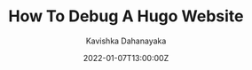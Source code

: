 ---
title: "How To Debug A Hugo Website"
date: 2022-01-07T13:00:00Z
draft: true
categories: ["Windows","General"]
tags: ["windows","how-to","powershell"]
author: "Kavishka Dahanayaka"
showToc: true
TocOpen: false
hidemeta: false
comments: true
description: "Desc Text."
disableHLJS: true # to disable highlightjs
disableShare: false
hideSummary: false
searchHidden: false
ShowReadingTime: true
ShowBreadCrumbs: true
ShowPostNavLinks: true
ShowWordCount: true
ShowCodeCopyButtons: true
ShowRssButtonInSectionTermList: true
UseHugoToc: true
cover:
    image: "" # image path/url
    alt: "<alt text>" # alt text
    caption: "<text>" # display caption under cover
    relative: false # when using page bundles set this to true
    hidden: true # only hide on current single page
editPost:
    URL: "https://github.com/itzkavishka/itzkavishka.github.io/tree/main/content"
    Text: "Suggest Changes" # edit text
    appendFilePath: true # to append file path to Edit link
---